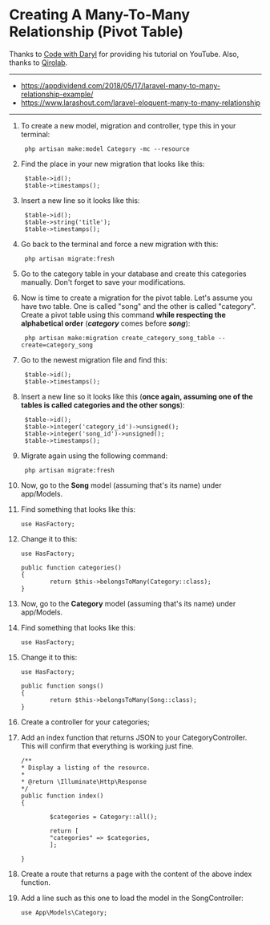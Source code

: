 # Creating A Many-To-Many Relationship (Pivot Table)

Thanks to [Code with Daryl](https://www.youtube.com/watch?v=2oFNu_RhTt4) for providing his tutorial on YouTube. Also, thanks to [Qirolab](https://www.youtube.com/watch?v=JQ01o10Mva4).

____

- https://appdividend.com/2018/05/17/laravel-many-to-many-relationship-example/
- https://www.larashout.com/laravel-eloquent-many-to-many-relationship

___

1. To create a new model, migration and controller, type this in your terminal:

        php artisan make:model Category -mc --resource

2. Find the place in your new migration that looks like this:

        $table->id();
        $table->timestamps();

3. Insert a new line so it looks like this:

        $table->id();
        $table->string('title');
        $table->timestamps();

4. Go back to the terminal and force a new migration with this:

        php artisan migrate:fresh

5. Go to the category table in your database and create this categories manually. Don't forget to save your modifications.

6. Now is time to create a migration for the pivot table. Let's assume you have two table. One is called "song" and the other is called "category". Create a pivot table using this command **while respecting the alphabetical order** (***category*** comes before ***song***):

        php artisan make:migration create_category_song_table --create=category_song

7. Go to the newest migration file and find this:

        $table->id();
        $table->timestamps();

8. Insert a new line so it looks like this (**once again, assuming one of the tables is called categories and the other songs**):

        $table->id();
        $table->integer('category_id')->unsigned();
        $table->integer('song_id')->unsigned();
        $table->timestamps();

9. Migrate again using the following command:

        php artisan migrate:fresh

10. Now, go to the **Song** model (assuming that's its name) under app/Models.

11. Find something that looks like this:

        use HasFactory;

12. Change it to this:

        use HasFactory;

        public function categories()
        {
                return $this->belongsToMany(Category::class);
        }

13. Now, go to the **Category** model (assuming that's its name) under app/Models.

14. Find something that looks like this:

        use HasFactory;

15. Change it to this:

        use HasFactory;

        public function songs()
        {
                return $this->belongsToMany(Song::class);
        }

16. Create a controller for your categories;

17. Add an index function that returns JSON to your CategoryController. This will confirm that everything is working just fine.

        /**
        * Display a listing of the resource.
        *
        * @return \Illuminate\Http\Response
        */
        public function index()
        {

                $categories = Category::all();

                return [
                "categories" => $categories,
                ];

        }

18. Create a route that returns a page with the content of the above index function.

19. Add a line such as this one to load the model in the SongController:

        use App\Models\Category;

